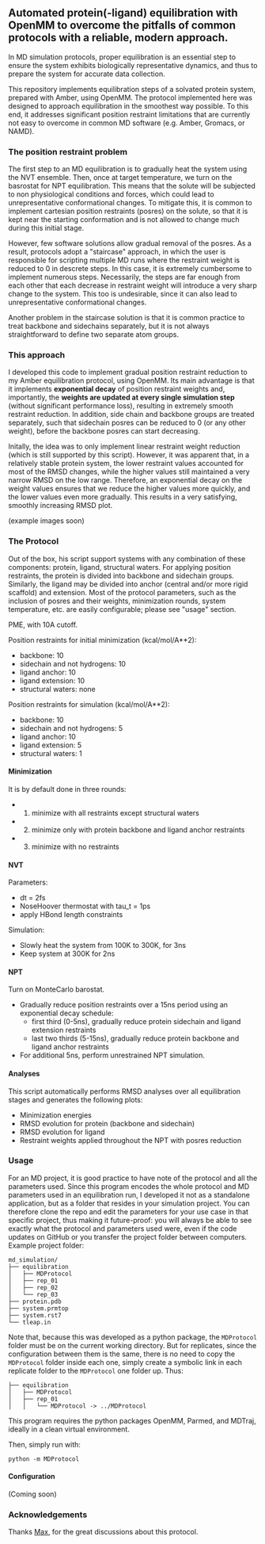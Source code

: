 ## Automated protein(-ligand) equilibration with OpenMM to overcome the pitfalls of common protocols with a reliable, modern approach.

In MD simulation protocols, proper equilibration is an essential step to ensure the system exhibits biologically representative dynamics, and thus to prepare the system for accurate data collection.

This repository implements equilibration steps of a solvated protein system, prepared with Amber, using OpenMM. The protocol implemented here was designed to approach equilibration in the smoothest way possible. To this end, it addresses significant position restraint limitations that are currently not easy to overcome in common MD software (e.g. Amber, Gromacs, or NAMD).

### The position restraint problem

The first step to an MD equilibration is to gradually heat the system using the NVT ensemble. Then, once at target temperature, we turn on the basrostat for NPT equilibration. This means that the solute will be subjected to non physiological conditions and forces, which could lead to unrepresentative conformational changes. To mitigate this, it is common to implement cartesian position restraints (posres) on the solute, so that it is kept near the starting conformation and is not allowed to change much during this initial stage.

However, few software solutions allow gradual removal of the posres. As a result, protocols adopt a "staircase" approach, in which the user is responsible for scripting multiple MD runs where the restraint weight is reduced to 0 in descrete steps. In this case, it is extremely cumbersome to implement numerous steps. Necessarily, the steps are far enough from each other that each decrease in restraint weight will introduce a very sharp change to the system. This too is undesirable, since it can also lead to unrepresentative conformational changes.

Another problem in the staircase solution is that it is common practice to treat backbone and sidechains separately, but it is not always straightforward to define two separate atom groups. 

### This approach

I developed this code to implement gradual position restraint reduction to my Amber equilibration protocol, using OpenMM. 
Its main advantage is that it implements **exponential decay** of position restraint weights and, importantly, the **weights are updated at every single simulation step** (without significant performance loss), resulting in extremely smooth restraint reduction. In addition, side chain and backbone groups are treated separately, such that sidechain posres can be reduced to 0 (or any other weight), before the backbone posres can start decreasing.

Initally, the idea was to only implement linear restraint weight reduction (which is still supported by this script). However, it was apparent that, in a relatively stable protein system, the lower restraint values accounted for most of the RMSD changes, while the higher values still maintained a very narrow RMSD on the low range. Therefore, an exponential decay on the weight values ensures that we reduce the higher values more quickly, and the lower values even more gradually. This results in a very satisfying, smoothly increasing RMSD plot.

(example images soon)

### The Protocol

Out of the box, his script support systems with any combination of these components: protein, ligand, structural waters.
For applying position restraints, the protein is divided into backbone and sidechain groups. Similarly, the ligand may be divided into anchor (central and/or more rigid scaffold) and extension.
Most of the protocol parameters, such as the inclusion of posres and their weights, minimization rounds, system temperature, etc. are easily configurable; please see "usage" section.

PME, with 10A cutoff.

Position restraints for initial minimization (kcal/mol/A**2):
- backbone: 10
- sidechain and not hydrogens: 10
- ligand anchor: 10
- ligand extension: 10
- structural waters: none

Position restraints for simulation (kcal/mol/A**2):
- backbone: 10
- sidechain and not hydrogens: 5
- ligand anchor: 10
- ligand extension: 5
- structural waters: 1


#### Minimization

It is by default done in three rounds:

- 1. minimize with all restraints except structural waters
- 2. minimize only with protein backbone and ligand anchor restraints
- 3. minimize with no restraints

#### NVT

Parameters:
- dt = 2fs
- NoseHoover thermostat with tau_t = 1ps
- apply HBond length constraints

Simulation:
- Slowly heat the system from 100K to 300K, for 3ns
- Keep system at 300K for 2ns

#### NPT

Turn on MonteCarlo barostat.

- Gradually reduce position restraints over a 15ns period using an exponential decay schedule:
    - first third (0-5ns), gradually reduce protein sidechain and ligand extension restraints
    - last two thirds (5-15ns), gradually reduce protein backbone and ligand anchor restraints
- For additional 5ns, perform unrestrained NPT simulation.

#### Analyses

This script automatically performs RMSD analyses over all equilibration stages and generates the following plots:

- Minimization energies
- RMSD evolution for protein (backbone and sidechain)
- RMSD evolution for ligand
- Restraint weights applied throughout the NPT with posres reduction

### Usage

For an MD project, it is good practice to have note of the protocol and all the parameters used. Since this program encodes the whole protocol and MD parameters used in an equilibration run, I developed it not as a standalone application, but as a folder that resides in your simulation project. You can therefore clone the repo and edit the parameters for your use case in that specific project, thus making it future-proof: you will always be able to see exactly what the protocol and parameters used were, even if the code updates on GitHub or you transfer the project folder between computers.
Example project folder:

```
md_simulation/
├── equilibration
│   ├── MDProtocol
│   ├── rep_01
│   ├── rep_02
│   └── rep_03
├── protein.pdb
├── system.prmtop
├── system.rst7
└── tleap.in
```

Note that, because this was developed as a python package, the `MDProtocol` folder must be on the current working directory. But for replicates, since the configuration between them is the same, there is no need to copy the `MDProtocol` folder inside each one, simply create a symbolic link in each replicate folder to the `MDProtocol` one folder up. Thus:

```
├── equilibration
│   ├── MDProtocol
│   ├── rep_01
│   │   └── MDProtocol -> ../MDProtocol
```

This program requires the python packages OpenMM, Parmed, and MDTraj, ideally in a clean virtual environment.

Then, simply run with:

```
python -m MDProtocol
```

#### Configuration

(Coming soon)

### Acknowledgements

Thanks [Max](https://orcid.org/0009-0008-7252-9348), for the great discussions about this protocol.